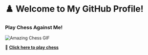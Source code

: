 # ♟️ Welcome to My GitHub Profile! 

### Play Chess Against Me! 

![Amazing Chess GIF](https://media.giphy.com/media/v1.Y2lkPTc5MGI3NjExbzY0bnY2N3p4OXNzNWtocDh0dGV2bGNpNW4xbHk5NWpwaGtxb25nNyZlcD12MV9naWZzX3NlYXJjaCZjdD1n/ms3yqSf67KQjnXm6kN/giphy.gif)

🔗 **[Click here to play chess](https://akshayahh.github.io/chess-game/)**  
